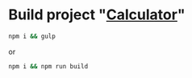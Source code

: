 # Build project "[Calculator](https://github.com/alunka/frontend/tree/main/December/Calculator)"

```bash
npm i && gulp
```

or

```bash
npm i && npm run build
```
